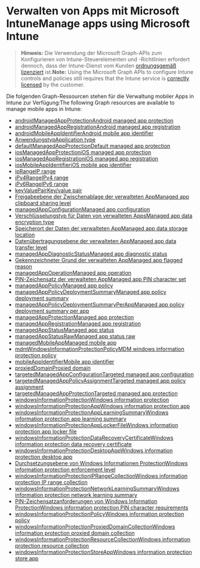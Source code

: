 # <a name="manage-apps-using-microsoft-intune"></a><span data-ttu-id="62445-101">Verwalten von Apps mit Microsoft Intune</span><span class="sxs-lookup"><span data-stu-id="62445-101">Manage apps using Microsoft Intune</span></span>

> <span data-ttu-id="62445-102">**Hinweis:** Die Verwendung der Microsoft Graph-APIs zum Konfigurieren von Intune-Steuerelementen und -Richtlinien erfordert dennoch, dass der Intune-Dienst vom Kunden [ordnungsgemäß lizenziert](https://www.microsoft.com/en-us/cloud-platform/microsoft-intune-pricing) ist.</span><span class="sxs-lookup"><span data-stu-id="62445-102">**Note:** Using the Microsoft Graph APIs to configure Intune controls and policies still requires that the Intune service is [correctly licensed](https://www.microsoft.com/en-us/cloud-platform/microsoft-intune-pricing) by the customer.</span></span>

<span data-ttu-id="62445-103">Die folgenden Graph-Ressourcen stehen für die Verwaltung mobiler Apps in Intune zur Verfügung:</span><span class="sxs-lookup"><span data-stu-id="62445-103">The following Graph resources are available to manage mobile apps in Intune:</span></span>

- [<span data-ttu-id="62445-104">androidManagedAppProtection</span><span class="sxs-lookup"><span data-stu-id="62445-104">Android managed app protection</span></span>](intune_mam_androidmanagedappprotection.md)
- [<span data-ttu-id="62445-105">androidManagedAppRegistration</span><span class="sxs-lookup"><span data-stu-id="62445-105">Android managed app registration</span></span>](intune_mam_androidmanagedappregistration.md)
- [<span data-ttu-id="62445-106">androidMobileAppIdentifier</span><span class="sxs-lookup"><span data-stu-id="62445-106">Android mobile app identifier</span></span>](intune_mam_androidmobileappidentifier.md)
- [<span data-ttu-id="62445-107">Anwendungstyp</span><span class="sxs-lookup"><span data-stu-id="62445-107">Application type</span></span>](intune_wip_applicationtype.md)
- [<span data-ttu-id="62445-108">defaultManagedAppProtection</span><span class="sxs-lookup"><span data-stu-id="62445-108">Default managed app protection</span></span>](intune_mam_defaultmanagedappprotection.md)
- [<span data-ttu-id="62445-109">iosManagedAppProtection</span><span class="sxs-lookup"><span data-stu-id="62445-109">iOS managed app protection</span></span>](intune_mam_iosmanagedappprotection.md)
- [<span data-ttu-id="62445-110">iosManagedAppRegistration</span><span class="sxs-lookup"><span data-stu-id="62445-110">iOS managed app registration</span></span>](intune_mam_iosmanagedappregistration.md)
- [<span data-ttu-id="62445-111">iosMobileAppIdentifier</span><span class="sxs-lookup"><span data-stu-id="62445-111">iOS mobile app identifier</span></span>](intune_mam_iosmobileappidentifier.md)
- [<span data-ttu-id="62445-112">ipRange</span><span class="sxs-lookup"><span data-stu-id="62445-112">IP range</span></span>](intune_mam_iprange.md)
- [<span data-ttu-id="62445-113">iPv4Range</span><span class="sxs-lookup"><span data-stu-id="62445-113">IPv4 range</span></span>](intune_mam_ipv4range.md)
- [<span data-ttu-id="62445-114">iPv6Range</span><span class="sxs-lookup"><span data-stu-id="62445-114">IPv6 range</span></span>](intune_mam_ipv6range.md)
- [<span data-ttu-id="62445-115">keyValuePair</span><span class="sxs-lookup"><span data-stu-id="62445-115">Key/value pair</span></span>](intune_mam_keyvaluepair.md)
- [<span data-ttu-id="62445-116">Freigabeebene der Zwischenablage der verwalteten App</span><span class="sxs-lookup"><span data-stu-id="62445-116">Managed app clipboard sharing level</span></span>](intune_mam_managedappclipboardsharinglevel.md)
- [<span data-ttu-id="62445-117">managedAppConfiguration</span><span class="sxs-lookup"><span data-stu-id="62445-117">Managed app configuration</span></span>](intune_mam_managedappconfiguration.md)
- [<span data-ttu-id="62445-118">Verschlüsselungstyp für Daten von verwalteten Apps</span><span class="sxs-lookup"><span data-stu-id="62445-118">Managed app data encryption type</span></span>](intune_mam_managedappdataencryptiontype.md)
- [<span data-ttu-id="62445-119">Speicherort der Daten der verwalteten App</span><span class="sxs-lookup"><span data-stu-id="62445-119">Managed app data storage location</span></span>](intune_mam_managedappdatastoragelocation.md)
- [<span data-ttu-id="62445-120">Datenübertragungsebene der verwalteten App</span><span class="sxs-lookup"><span data-stu-id="62445-120">Managed app data transfer level</span></span>](intune_mam_managedappdatatransferlevel.md)
- [<span data-ttu-id="62445-121">managedAppDiagnosticStatus</span><span class="sxs-lookup"><span data-stu-id="62445-121">Managed app diagnostic status</span></span>](intune_mam_managedappdiagnosticstatus.md)
- [<span data-ttu-id="62445-122">Gekennzeichneter Grund der verwalteten App</span><span class="sxs-lookup"><span data-stu-id="62445-122">Managed app flagged reason</span></span>](intune_mam_managedappflaggedreason.md)
- [<span data-ttu-id="62445-123">managedAppOperation</span><span class="sxs-lookup"><span data-stu-id="62445-123">Managed app operation</span></span>](intune_mam_managedappoperation.md)
- [<span data-ttu-id="62445-124">PIN-Zeichensatz der verwalteten App</span><span class="sxs-lookup"><span data-stu-id="62445-124">Managed app PIN character set</span></span>](intune_mam_managedapppincharacterset.md)
- [<span data-ttu-id="62445-125">managedAppPolicy</span><span class="sxs-lookup"><span data-stu-id="62445-125">Managed app policy</span></span>](intune_mam_managedapppolicy.md)
- [<span data-ttu-id="62445-126">managedAppPolicyDeploymentSummary</span><span class="sxs-lookup"><span data-stu-id="62445-126">Managed app policy deployment summary</span></span>](intune_mam_managedapppolicydeploymentsummary.md)
- [<span data-ttu-id="62445-127">managedAppPolicyDeploymentSummaryPerApp</span><span class="sxs-lookup"><span data-stu-id="62445-127">Managed app policy deployment summary per app</span></span>](intune_mam_managedapppolicydeploymentsummaryperapp.md)
- [<span data-ttu-id="62445-128">managedAppProtection</span><span class="sxs-lookup"><span data-stu-id="62445-128">Managed app protection</span></span>](intune_mam_managedappprotection.md)
- [<span data-ttu-id="62445-129">managedAppRegistration</span><span class="sxs-lookup"><span data-stu-id="62445-129">Managed app registration</span></span>](intune_mam_managedappregistration.md)
- [<span data-ttu-id="62445-130">managedAppStatus</span><span class="sxs-lookup"><span data-stu-id="62445-130">Managed app status</span></span>](intune_mam_managedappstatus.md)
- [<span data-ttu-id="62445-131">managedAppStatusRaw</span><span class="sxs-lookup"><span data-stu-id="62445-131">Managed app status raw</span></span>](intune_mam_managedappstatusraw.md)
- [<span data-ttu-id="62445-132">managedMobileApp</span><span class="sxs-lookup"><span data-stu-id="62445-132">Managed mobile app</span></span>](intune_mam_managedmobileapp.md)
- [<span data-ttu-id="62445-133">mdmWindowsInformationProtectionPolicy</span><span class="sxs-lookup"><span data-stu-id="62445-133">MDM windows information protection policy</span></span>](intune_mam_mdmwindowsinformationprotectionpolicy.md)
- [<span data-ttu-id="62445-134">mobileAppIdentifier</span><span class="sxs-lookup"><span data-stu-id="62445-134">Mobile app identifier</span></span>](intune_mam_mobileappidentifier.md)
- [<span data-ttu-id="62445-135">proxiedDomain</span><span class="sxs-lookup"><span data-stu-id="62445-135">Proxied domain</span></span>](intune_mam_proxieddomain.md)
- [<span data-ttu-id="62445-136">targetedManagedAppConfiguration</span><span class="sxs-lookup"><span data-stu-id="62445-136">Targeted managed app configuration</span></span>](intune_mam_targetedmanagedappconfiguration.md)
- [<span data-ttu-id="62445-137">targetedManagedAppPolicyAssignment</span><span class="sxs-lookup"><span data-stu-id="62445-137">Targeted managed app policy assignment</span></span>](intune_mam_targetedmanagedapppolicyassignment.md)
- [<span data-ttu-id="62445-138">targetedManagedAppProtection</span><span class="sxs-lookup"><span data-stu-id="62445-138">Targeted managed app protection</span></span>](intune_mam_targetedmanagedappprotection.md)
- [<span data-ttu-id="62445-139">windowsInformationProtection</span><span class="sxs-lookup"><span data-stu-id="62445-139">Windows information protection</span></span>](intune_mam_windowsinformationprotection.md)
- [<span data-ttu-id="62445-140">windowsInformationProtectionApp</span><span class="sxs-lookup"><span data-stu-id="62445-140">Windows information protection app</span></span>](intune_mam_windowsinformationprotectionapp.md)
- [<span data-ttu-id="62445-141">windowsInformationProtectionAppLearningSummary</span><span class="sxs-lookup"><span data-stu-id="62445-141">Windows information protection app learning summary</span></span>](intune_wip_windowsinformationprotectionapplearningsummary.md)
- [<span data-ttu-id="62445-142">windowsInformationProtectionAppLockerFile</span><span class="sxs-lookup"><span data-stu-id="62445-142">Windows information protection app locker file</span></span>](intune_mam_windowsinformationprotectionapplockerfile.md)
- [<span data-ttu-id="62445-143">windowsInformationProtectionDataRecoveryCertificate</span><span class="sxs-lookup"><span data-stu-id="62445-143">Windows information protection data recovery certificate</span></span>](intune_mam_windowsinformationprotectiondatarecoverycertificate.md)
- [<span data-ttu-id="62445-144">windowsInformationProtectionDesktopApp</span><span class="sxs-lookup"><span data-stu-id="62445-144">Windows information protection desktop app</span></span>](intune_mam_windowsinformationprotectiondesktopapp.md)
- [<span data-ttu-id="62445-145">Durchsetzungsebene von Windows Informationen Protection</span><span class="sxs-lookup"><span data-stu-id="62445-145">Windows information protection enforcement level</span></span>](intune_mam_windowsinformationprotectionenforcementlevel.md)
- [<span data-ttu-id="62445-146">windowsInformationProtectionIPRangeCollection</span><span class="sxs-lookup"><span data-stu-id="62445-146">Windows information protection IP range collection</span></span>](intune_mam_windowsinformationprotectioniprangecollection.md)
- [<span data-ttu-id="62445-147">windowsInformationProtectionNetworkLearningSummary</span><span class="sxs-lookup"><span data-stu-id="62445-147">Windows information protection network learning summary</span></span>](intune_wip_windowsinformationprotectionnetworklearningsummary.md)
- [<span data-ttu-id="62445-148">PIN-Zeichensatzanforderungen von Windows Information Protection</span><span class="sxs-lookup"><span data-stu-id="62445-148">Windows information protection PIN character requirements</span></span>](intune_mam_windowsinformationprotectionpincharacterrequirements.md)
- [<span data-ttu-id="62445-149">windowsInformationProtectionPolicy</span><span class="sxs-lookup"><span data-stu-id="62445-149">Windows information protection policy</span></span>](intune_mam_windowsinformationprotectionpolicy.md)
- [<span data-ttu-id="62445-150">windowsInformationProtectionProxiedDomainCollection</span><span class="sxs-lookup"><span data-stu-id="62445-150">Windows information protection proxied domain collection</span></span>](intune_mam_windowsinformationprotectionproxieddomaincollection.md)
- [<span data-ttu-id="62445-151">windowsInformationProtectionResourceCollection</span><span class="sxs-lookup"><span data-stu-id="62445-151">Windows information protection resource collection</span></span>](intune_mam_windowsinformationprotectionresourcecollection.md)
- [<span data-ttu-id="62445-152">windowsInformationProtectionStoreApp</span><span class="sxs-lookup"><span data-stu-id="62445-152">Windows information protection store app</span></span>](intune_mam_windowsinformationprotectionstoreapp.md)
